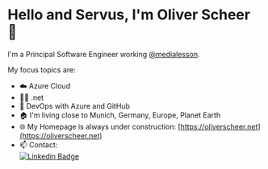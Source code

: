 # Hello and Servus, I'm Oliver Scheer 👋

I'm a Principal Software Engineer working [@medialesson](https://github.com/medialesson).

My focus topics are:

- ☁️ Azure Cloud
- 🧑‍💻 .net
- 🔧 DevOps with Azure and GitHub
- 🏠 I'm living close to Munich, Germany, Europe, Planet Earth
- 🌐 My Homepage is always under construction: [https://oliverscheer.net](https://oliverscheer.net)
- 📫 Contact:\
    [![Linkedin Badge](https://img.shields.io/badge/oliverscheer-follow%20on%20linkedin-blue?style=for-the-badge&logo=linkedin)](https://www.linkedin.com/in/scheeroliver/)
